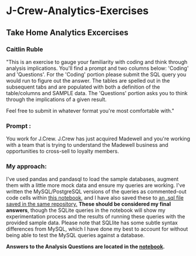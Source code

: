 # J-Crew-Analytics-Exercises

## Take Home Analytics Excercises
### Caitlin Ruble

"This is an exercise to gauge your familiarity with coding and think through analysis implications. You'll find a prompt and two columns below: 'Coding' and 'Questions'. For the 'Coding' portion please submit the SQL query you would run to figure out the answer. The tables are spelled out in the subsequent tabs and are populated with both a definition of the table/columns and SAMPLE data. The 'Questions' portion asks you to think through the implications of a given result.

Feel free to submit in whatever format you're most comfortable with."


### **Prompt** : 
You work for J.Crew. J.Crew has just acquired Madewell and you're working with a team that is trying to understand the Madewell business and opportunities to cross-sell to loyalty members.

### My approach: 
I've used pandas and pandasql to load the sample databases, augment them with a little more mock data and ensure my queries are working. I've written the MySQL/PostgreSQL versions of the queries as commented-out code cells within [this notebook](CaitlinRuble_JCrew_AnalyticsExcercises(2).ipynb), and I have also saved these to [an .sql file saved in the same repository.](https://github.com/caitlinruble/J-Crew-Analytics-Excercises/blob/c3e75336cc0940baa225e9399d463fe266f5e364/Caitlin%20Ruble_JCrew_AnalyticsExcercises_SQL.sql) **These should be considered my final answers**, though the SQLite queries in the notebook will show my experimentation process and the results of running these queries with the provided sample data. Please note that SQLlite has some subtle syntax differences from MySQL, which I have done my best to account for without being able to test the MySQL queries against a database.

**Answers to the Analysis Questions are located in the [notebook](CaitlinRuble_JCrew_AnalyticsExcercises(2).ipynb).**
